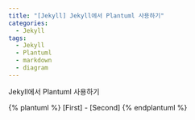 ```yaml
---
title: "[Jekyll] Jekyll에서 Plantuml 사용하기"
categories:
  - Jekyll
tags:
  - Jekyll
  - Plantuml
  - markdown
  - diagram
---
```


Jekyll에서 Plantuml 사용하기

{% plantuml %}
[First] - [Second]
{% endplantuml %}